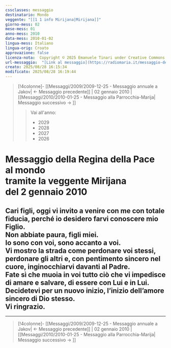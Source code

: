 ```yaml
---
cssclasses: messaggio
destinatario: Mondo
veggente: "[[1 1 info Mirijana|Mirijana]]"
giorno-mess: 02
mese-mess: 01
anno-mess: 2010
data-mess: 2010-01-02
lingua-mess: Italiano
lingua-orig: Croato
approvazione: false
licenza-nota:  Copyright © 2025 Emanuele Tinari under Creative Commons BY-NC-SA 4.0 https://creativecommons.org/licenses/by-nc-sa/4.0/
url-messaggio:  "[Link al messaggio](https://radiomaria.it/messaggio-del-2-gennaio-2010/)"
creato: 2025/08/28 16:15:34
modificato: 2025/08/28 16:19:44
---
```


> [!4colonne]- [[Messaggi/2009/2009-12-25 - Messaggio annuale a Jakov| ← Messaggio precedente]] | 02 gennaio 2010 | [[Messaggi/2010/2010-01-25 - Messaggio alla Parrocchia-Marija| Messaggio successivo → ]]
>> <span class="verde">Vai all'anno:</span>
>> - 2029
>> - 2028
>> - 2027
>> - 2026
>

# Messaggio della Regina della Pace<br>al mondo<br>tramite la veggente Mirijana<br>del 2 gennaio 2010

## Cari figli, oggi vi invito a venire con me con totale fiducia, perché io desidero farvi conoscere mio Figlio.<br>Non abbiate paura, figli miei.<br>Io sono con voi, sono accanto a voi.<br>Vi mostro la strada come perdonare voi stessi, perdonare gli altri e, con pentimento sincero nel cuore, inginocchiarvi davanti al Padre.<br>Fate sì che muoia in voi tutto ciò che vi impedisce di amare e salvare, di essere con Lui e in Lui.<br>Decidetevi per un nuovo inizio, l’inizio dell’amore sincero di Dio stesso.<br>Vi ringrazio.

***

> [!4colonne]- [[Messaggi/2009/2009-12-25 - Messaggio annuale a Jakov| ← Messaggio precedente]] | 02 gennaio 2010 | [[Messaggi/2010/2010-01-25 - Messaggio alla Parrocchia-Marija| Messaggio successivo → ]]
